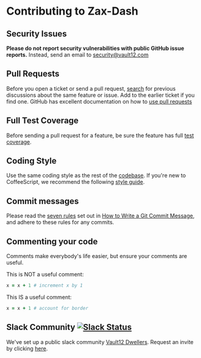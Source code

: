 # Contributing to Zax-Dash

## Security Issues
**Please do not report security vulnerabilities with public GitHub issue reports.** Instead, send an email to security@vault12.com

## Pull Requests
Before you open a ticket or send a pull request, [search](https://github.com/vault12/zax-dash/issues) for previous discussions about the same feature or issue. Add to the earlier ticket if you find one. GitHub has excellent documentation on how to [use pull requests](https://help.github.com/articles/using-pull-requests/)

## Full Test Coverage
Before sending a pull request for a feature, be sure the feature has full [test coverage](tests).

## Coding Style
Use the same coding style as the rest of the [codebase](request-pane). If you're new to CoffeeScript, we recommend the following [style guide](https://github.com/polarmobile/coffeescript-style-guide).

## Commit messages
Please read the [seven rules](http://chris.beams.io/posts/git-commit/#seven-rules) set out in [How to Write a Git Commit Message](http://chris.beams.io/posts/git-commit/), and adhere to these rules for any commits.

## Commenting your code
Comments make everybody's life easier, but ensure your comments are useful.

This is NOT a useful comment:
```CoffeeScript
x = x + 1 # increment x by 1
```

This IS a useful comment:
```CoffeeScript
x = x + 1 # account for border
```

## Slack Community [![Slack Status](https://slack.vault12.com/badge.svg)](https://slack.vault12.com)
We've set up a public slack community [Vault12 Dwellers](https://vault12dwellers.slack.com/). Request an invite by clicking [here](https://slack.vault12.com/).
